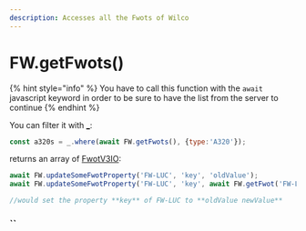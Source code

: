 ```yaml
---
description: Accesses all the Fwots of Wilco
---
```


# FW.getFwots\(\)

{% hint style="info" %}
You have to call this function with the `await` javascript keyword in order to be sure to have the list from the server to continue
{% endhint %}

You can filter it with [\_](http://underscorejs.org/):

```javascript
const a320s = _.where(await FW.getFwots(), {type:'A320'});
```

returns an array of [FwotV3IO](https://github.com/flightwatching/wilco-api/blob/master/java/com/fw/wilco/api/FwotV3IO.java):

```javascript
await FW.updateSomeFwotProperty('FW-LUC', 'key', 'oldValue');
await FW.updateSomeFwotProperty('FW-LUC', 'key', await FW.getFwot('FW-LUC').properties.key+' newValue');

//would set the property **key** of FW-LUC to **oldValue newValue**
```

###  ``

